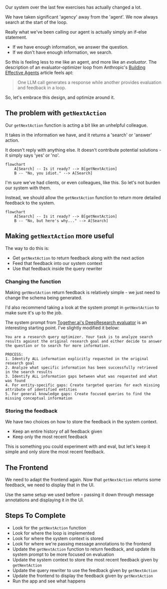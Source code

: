 Our system over the last few exercises has actually changed a lot.

We have taken significant 'agency' away from the 'agent'. We now always search at the start of the loop.

Really what we've been calling our agent is actually simply an if-else statement.

- If we have enough information, we answer the question.
- If we don't have enough information, we search.

So this is feeling less to me like an agent, and more like an _evaluator_. The description of an evaluator-optimizer loop from Anthropic's [Building Effective Agents](https://www.anthropic.com/engineering/building-effective-agents) article feels apt:

> One LLM call generates a response while another provides evaluation and feedback in a loop.

So, let's embrace this design, and optimize around it.

## The problem with `getNextAction`

Our `getNextAction` function is acting a bit like an unhelpful colleague.

It takes in the information we have, and it returns a 'search' or 'answer' action.

It doesn't reply with anything else. It doesn't contribute potential solutions - it simply says 'yes' or 'no'.

```mermaid
flowchart
    A[Search] -- Is it ready? --> B[getNextAction]
    B -- "No, you idiot." --> A[Search]
```

I'm sure we've had clients, or even colleagues, like this. So let's not burden our system with them.

Instead, we should allow the `getNextAction` function to return more detailed feedback to the system.

```mermaid
flowchart
    A[Search] -- Is it ready? --> B[getNextAction]
    B -- "No, but here's why..." --> A[Search]
```

## Making `getNextAction` more useful

The way to do this is:

- Get `getNextAction` to return feedback along with the next action
- Feed that feedback into our system context
- Use that feedback inside the query rewriter

### Changing the function

Making `getNextAction` return feedback is relatively simple - we just need to change the schema being generated.

I'd also recommend taking a look at the system prompt in `getNextAction` to make sure it's up to the job.

The system prompt from [Together.ai's DeepResearch evaluator](https://github.com/togethercomputer/open_deep_research/blob/66e43b47bfb8722ef9aad38139453922d1feef2a/src/prompts.yaml) is an interesting starting point. I've slightly modified it below:

```
You are a research query optimizer. Your task is to analyze search results against the original research goal and either decide to answer the question or to search for more information.

PROCESS:
1. Identify ALL information explicitly requested in the original research goal
2. Analyze what specific information has been successfully retrieved in the search results
3. Identify ALL information gaps between what was requested and what was found
4. For entity-specific gaps: Create targeted queries for each missing attribute of identified entities
5. For general knowledge gaps: Create focused queries to find the missing conceptual information
```

### Storing the feedback

We have two choices on how to store the feedback in the system context.

- Keep an entire history of all feedback given
- Keep only the most recent feedback

This is something you could experiment with and eval, but let's keep it simple and only store the most recent feedback.

## The Frontend

We need to adapt the frontend again. Now that `getNextAction` returns some feedback, we need to display that in the UI.

Use the same setup we used before - passing it down through message annotations and displaying it in the UI.

## Steps To Complete

- Look for the `getNextAction` function
- Look for where the loop is implemented
- Look for where the system context is stored
- Look for where we're passing message annotations to the frontend
- Update the `getNextAction` function to return feedback, and update its system prompt to be more focused on evaluation
- Update the system context to store the most recent feedback given by `getNextAction`
- Update the query rewriter to use the feedback given by `getNextAction`
- Update the frontend to display the feedback given by `getNextAction`
- Run the app and see what happens

